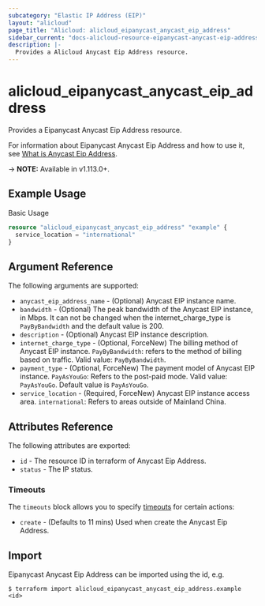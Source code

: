 ```yaml
---
subcategory: "Elastic IP Address (EIP)"
layout: "alicloud"
page_title: "Alicloud: alicloud_eipanycast_anycast_eip_address"
sidebar_current: "docs-alicloud-resource-eipanycast-anycast-eip-address"
description: |-
  Provides a Alicloud Anycast Eip Address resource.
---
```


# alicloud\_eipanycast\_anycast\_eip\_address

Provides a Eipanycast Anycast Eip Address resource.

For information about Eipanycast Anycast Eip Address and how to use it, see [What is Anycast Eip Address](https://help.aliyun.com/document_detail/169284.html).

-> **NOTE:** Available in v1.113.0+.

## Example Usage

Basic Usage

```terraform
resource "alicloud_eipanycast_anycast_eip_address" "example" {
  service_location = "international"
}

```

## Argument Reference

The following arguments are supported:

* `anycast_eip_address_name` - (Optional) Anycast EIP instance name.
* `bandwidth` - (Optional)  The peak bandwidth of the Anycast EIP instance, in Mbps. It can not be changed when the internet_charge_type is `PayByBandwidth` and the default value is 200.
* `description` - (Optional) Anycast EIP instance description.
* `internet_charge_type` - (Optional, ForceNew) The billing method of Anycast EIP instance. `PayByBandwidth`: refers to the method of billing based on traffic. Valid value: `PayByBandwidth`.
* `payment_type` - (Optional, ForceNew) The payment model of Anycast EIP instance. `PayAsYouGo`: Refers to the post-paid mode. Valid value: `PayAsYouGo`. Default value is `PayAsYouGo`.
* `service_location` - (Required, ForceNew)  Anycast EIP instance access area. `international`: Refers to areas outside of Mainland China.

## Attributes Reference

The following attributes are exported:

* `id` - The resource ID in terraform of Anycast Eip Address.
* `status` - The IP status.

### Timeouts

The `timeouts` block allows you to specify [timeouts](https://www.terraform.io/docs/configuration-0-11/resources.html#timeouts) for certain actions:

* `create` - (Defaults to 11 mins) Used when create the Anycast Eip Address.

## Import

Eipanycast Anycast Eip Address can be imported using the id, e.g.

```
$ terraform import alicloud_eipanycast_anycast_eip_address.example <id>
```